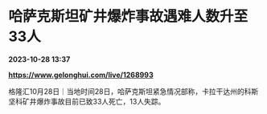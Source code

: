# 哈萨克斯坦矿井爆炸事故遇难人数升至33人

**2023-10-28 13:37**

**https://www.gelonghui.com/live/1268993**

格隆汇10月28日｜当地时间28日，哈萨克斯坦紧急情况部称，卡拉干达州的科斯坚科矿井爆炸事故目前已致33人死亡，13人失踪。